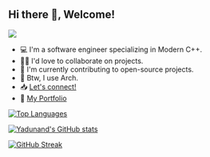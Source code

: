 ## Hi there 👋, Welcome!

<!--
**yadunand-kamath/yadunand-kamath** is a ✨ _special_ ✨ repository because its `README.md` (this file) appears on your GitHub profile.

Here are some ideas to get you started:

- 🔭 I’m currently working on ...
- 🌱 I’m currently learning ...
- 👯 I’m looking to collaborate on ...
- 🤔 I’m looking for help with ...
- 💬 Ask me about ...
- 📫 How to reach me: ...
- 😄 Pronouns: ...
- ⚡ Fun fact: ...
-->

![](https://komarev.com/ghpvc/?username=yadunand-kamath&color=brightgreen)

- 💻 I'm a software engineer specializing in Modern C++.
- 👨‍💻 I'd love to collaborate on projects.
- 🔭 I'm currently contributing to open-source projects.
- 🐧 Btw, I use Arch.
- 📥 [Let's connect!](mailto:yadunand.kamath+github@gmail.com)
- 📁 [My Portfolio](https://yadunand-kamath.github.io/portfolio/)


[![Top Languages](https://github-readme-stats.vercel.app/api/top-langs/?username=yadunand-kamath&layout=compact&theme=rose_pine)](https://github.com/yadunand-kamath/github-readme-stats)

[![Yadunand's GitHub stats](https://github-readme-stats.vercel.app/api?username=yadunand-kamath)](https://github.com/yadunand-kamath/github-readme-stats) 

[![GitHub Streak](https://github-readme-streak-stats.herokuapp.com?user=yadunand-kamath&theme=monokai&mode=weekly)](https://git.io/streak-stats)

<!--[![roadmap.sh](https://roadmap.sh/card/tall/65cca8c4cba7f7159fb30f40?variant=dark)](https://roadmap.sh)-->
